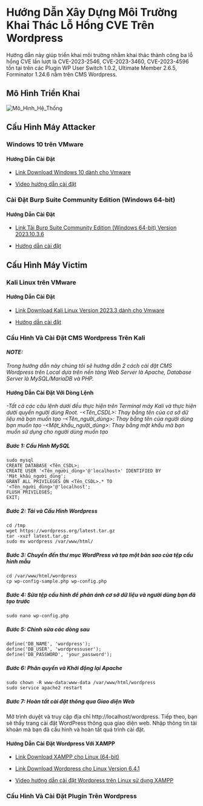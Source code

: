 # Hướng Dẫn Xây Dựng Môi Trường Khai Thác Lỗ Hổng CVE Trên Wordpress

Hướng dẫn này giúp triển khai môi trường nhằm khai thác thành công ba lỗ hổng CVE lần lượt là CVE-2023-2546, CVE-2023-3460, CVE-2023-4596 tồn tại trên các Plugin WP User Switch 1.0.2, Ultimate Member 2.6.5, Forminator 1.24.6 nằm trên CMS Wordpress.

## Mô Hình Triển Khai

![Mô_Hình_Hệ_Thống](https://github.com/LUUANHDUC/KhaiThacLoHongPhanMem/assets/125422094/36dae73a-ceba-4e2a-8e51-977307209b97)
## Cấu Hình Máy Attacker

### Windows 10 trên VMware

  #### Hướng Dẫn Cài Đặt

* [Link Download Windows 10 dành cho Vmware](https:/developer.microsoft.com/en-us/wind/downloads/virtual-machines/)

* [Video hướng dẫn cài đặt](https://www.youtube.com/watch?v=v0Af4UIFg_8)
### Cài Đặt Burp Suite Community Edition (Windows 64-bit)

  #### Hướng Dẫn Cài Đặt

- [Link Tải Burp Suite Community Edition (Windows 64-bit) Version 2023.10.3.6](https://portswigger.net/burp/communitydownload)

- [Hướng dẫn cài đặt](https://portswigger.net/burp/documentation/desktop/getting-started/download-and-install)

## Cấu Hình Máy Victim

### Kali Linux trên VMware

  #### Hướng Dẫn Cài Đặt

* [Link Download Kali Linux Version 2023.3 dành cho Vmware](https://www.kali.org/get-kali/#kali-installer-images)

* [Hướng dẫn cài đặt](https://www.kali.org/docs/virtualization/install-vmware-guest-vm/)
### Cấu Hình Và Cài Đặt CMS Wordpress Trên Kali
#### _NOTE:_ 
  _Trong hướng dẫn này chúng tôi sẽ hướng dẫn 2 cách cài đặt CMS Wordpress trên Local dựa trên nền tảng Web Server là Apache, Database Server là MySQL/MariaDB và PHP._

#### Hướng Dẫn Cài Đặt Với Dòng Lệnh  
  _-Tất cả các câu lệnh dưới đều thực hiện trên Terminal máy Kali và thực hiện dưới quyền người dùng Root._
_-<Tên_CSDL>: Thay bằng tên của cơ sở dữ liệu mà bạn muốn tạo_
  _-<Tên_người_dùng>: Thay bằng tên của người dùng bạn muốn tạo_
  _-<Mật_khẩu_người_dùng>: Thay bằng mật khẩu mà bạn muốn sử dụng cho người dùng muốn tạo_
  ##### Bước 1: Cấu Hình MySQL
    sudo mysql
    CREATE DATABASE <Tên_CSDL>;
    CREATE USER '<Tên_người_dùng>'@'localhost>' IDENTIFIED BY 'Mật_khẩu_người_dùng';
    GRANT ALL PRIVILEGES ON <Tên_CSDL>.* TO '<Tên_người_dùng>'@'localhost';
    FLUSH PRIVILEGES;
    EXIT;
    
  ##### Bước 2: Tải và Cấu Hình Wordpress
    cd /tmp
    wget https://wordpress.org/latest.tar.gz
    tar -xvzf latest.tar.gz
    sudo mv wordpress /var/www/html/

  ##### Bước 3: Chuyển đến thư mục WordPress và tạo một bản sao của tệp cấu hình mẫu
    cd /var/www/html/wordpress
    cp wp-config-sample.php wp-config.php

  ##### Bước 4: Sửa tệp cấu hình để phản ánh cơ sở dữ liệu và người dùng bạn đã tạo trước
    sudo nano wp-config.php

  ##### Bước 5: Chỉnh sửa các dòng sau
    define('DB_NAME', 'wordpress');
    define('DB_USER', 'wordpressuser');
    define('DB_PASSWORD', 'your_password');

  ##### Bước 6: Phân quyền và Khởi động lại Apache
    sudo chown -R www-data:www-data /var/www/html/wordpress
    sudo service apache2 restart
    
  ##### Bước 7: Hoàn tất cài đặt thông qua Giao diện Web

Mở trình duyệt và truy cập địa chỉ http://localhost/wordpress. Tiếp
theo, bạn sẽ thấy trang cài đặt WordPress thông qua giao diện web. Nhập thông
tin tài khoản mà bạn đã cấu hình và hoàn tất quá trình cài đặt.

#### Hướng Dẫn Cài Đặt Wordpress Với XAMPP

* [Link Download XAMPP cho Linux (64-bit) ](https://www.apachefriends.org/download.html)

* [Link Download Wordpress cho Linux Version 6.4.1](https://wordpress.org/download/)

* [Video hướng dẫn cài đặt Wordpress trên Linux sử dụng XAMPP](https://www.youtube.com/watch?v=N_xNkYv3SWc)

### Cấu Hình Và Cài Đặt Plugin Trên Wordpress

